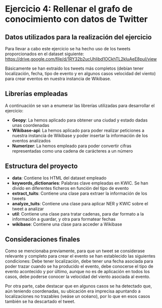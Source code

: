# Ejercicio 4: Rellenar el grafo de conocimiento con datos de Twitter
## Datos utilizados para la realización del ejercicio
Para llevar a cabo este ejercicio se ha hecho uso de los tweets proporcionados en el dataset siguiente: https://drive.google.com/file/d/1RY32b2ucUhIibd1OCkhTL2kluAeE8puI/view

Básicamente se han extraído los tweets más completos (debían tener localización, fecha, tipo de evento y en algunos casos velocidad del viento) para crear eventos en nuestra instancia de Wikibase.

## Librerías empleadas
A continuación se van a enumerar las librerías utilizadas para desarrollar el ejercicio:
- **Geopy**: La hemos aplicado para obtener una ciudad y estado dadas unas coordenadas
- **Wikibase-api**: La hemos aplicado para poder realizar peticiones a nuestra instancia de Wikibase y poder insertar la información de los eventos analizados
- **Numerizer**: La hemos empleado para poder convertir cifras representadas como una cadena de carácteres a un número

## Estructura del proyecto
- **data**: Contiene los HTML del dataset empleado
- **keywords_dictionaries**: Palabras clave empleadas en KWIC. Se han divido en diferentes ficheros en función del tipo de evento
- **extract_tuits**: Contiene una clase para extraer la información de los tweets
- **analyze_tuits**: Contiene una clase para aplicar NER y KWIC sobre el tweet a analizar
- **util**: Contiene una clase para tratar cadenas, para dar formato a la información a guardar, y otra para formatear fechas
- **wikibase**: Contiene una clase para acceder a Wikibase

## Consideraciones finales
Como se mencionaba previamente, para que un tweet se considerase relevante y completo para crear el evento se han establecido las siguientes condiciones: Debe tener localización, debe tener una fecha asociada para poder trazar cuando se ha producido el evento, debe conocerse el tipo de evento acontecido y por último, aunque no es de aplicación en todos los casos, debe poderse conocer la velocidad del viento asociada al evento.

Por otra parte, cabe destacar que en algunos casos se ha detectado que, aún teniendo coordenadas, su ubicación era imprecisa apuntando a localizaciones no trazables (veáse un océano), por lo que en esos casos también se ha descartado el tweet.
